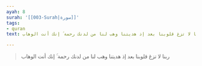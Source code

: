 ```yaml
---
ayah: 8
surah: '[[003-Surah|سورة]]'
tags:
- quran
text: ربنا لا تزغ قلوبنا بعد إذ هديتنا وهب لنا من لدنك رحمة ۚ إنك أنت الوهاب

---
```

> ربنا لا تزغ قلوبنا بعد إذ هديتنا وهب لنا من لدنك رحمة ۚ إنك أنت الوهاب
